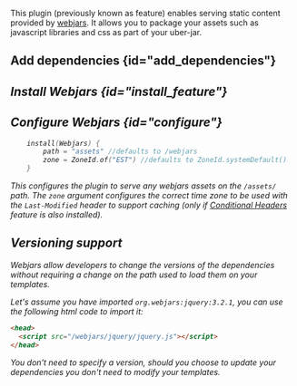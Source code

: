 [//]: # (title: Webjars)

<include src="lib.xml" include-id="outdated_warning"/>

This plugin (previously known as feature) enables serving static content provided by [webjars](https://www.webjars.org/). It allows you to package your assets such
as javascript libraries and css as part of your uber-jar.

## Add dependencies {id="add_dependencies"}
<var name="feature_name" value="Webjars"/>
<var name="artifact_name" value="ktor-webjars"/>
<include src="lib.xml" include-id="add_ktor_artifact_intro"/>
<include src="lib.xml" include-id="add_ktor_artifact"/>

## Install Webjars {id="install_feature"}

<var name="feature_name" value="Webjars"/>
<include src="lib.xml" include-id="install_feature"/>


## Configure Webjars {id="configure"}

```kotlin
    install(Webjars) {
        path = "assets" //defaults to /webjars
        zone = ZoneId.of("EST") //defaults to ZoneId.systemDefault()
    }
```

This configures the plugin to serve any webjars assets on the `/assets/` path. The `zone` argument configures the correct time zone to
be used with the `Last-Modified` header to support caching (only if [Conditional Headers](conditional_headers.md) feature is also installed).



## Versioning support

Webjars allow developers to change the versions of the dependencies without requiring a change on the path used to load them on your templates.

Let's assume you have imported `org.webjars:jquery:3.2.1`, you can use the following html code to import it:

```html
<head>
  <script src="/webjars/jquery/jquery.js"></script>
</head>  
```

You don't need to specify a version, should you choose to update your dependencies you don't need to modify your templates.